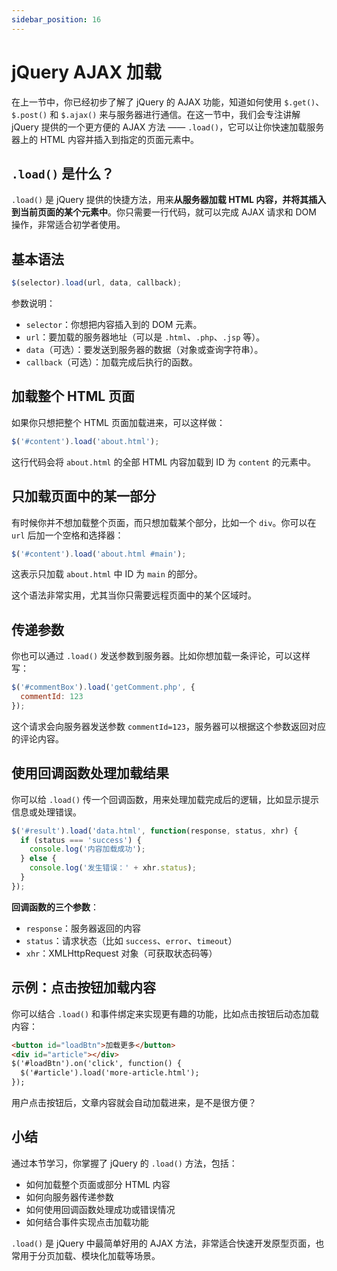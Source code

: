 ```yaml
---
sidebar_position: 16
---
```


# jQuery AJAX 加载

在上一节中，你已经初步了解了 jQuery 的 AJAX 功能，知道如何使用 `$.get()`、`$.post()` 和 `$.ajax()` 来与服务器进行通信。在这一节中，我们会专注讲解 jQuery 提供的一个更方便的 AJAX 方法 —— `.load()`，它可以让你快速加载服务器上的 HTML 内容并插入到指定的页面元素中。



## `.load()` 是什么？

`.load()` 是 jQuery 提供的快捷方法，用来**从服务器加载 HTML 内容，并将其插入到当前页面的某个元素中**。你只需要一行代码，就可以完成 AJAX 请求和 DOM 操作，非常适合初学者使用。



## 基本语法

```javascript
$(selector).load(url, data, callback);
```

参数说明：

- `selector`：你想把内容插入到的 DOM 元素。
- `url`：要加载的服务器地址（可以是 `.html`、`.php`、`.jsp` 等）。
- `data`（可选）：要发送到服务器的数据（对象或查询字符串）。
- `callback`（可选）：加载完成后执行的函数。



## 加载整个 HTML 页面

如果你只想把整个 HTML 页面加载进来，可以这样做：

```javascript showLineNumbers
$('#content').load('about.html');
```

这行代码会将 `about.html` 的全部 HTML 内容加载到 ID 为 `content` 的元素中。



## 只加载页面中的某一部分

有时候你并不想加载整个页面，而只想加载某个部分，比如一个 `div`。你可以在 `url` 后加一个空格和选择器：

```javascript showLineNumbers
$('#content').load('about.html #main');
```

这表示只加载 `about.html` 中 ID 为 `main` 的部分。

这个语法非常实用，尤其当你只需要远程页面中的某个区域时。



## 传递参数

你也可以通过 `.load()` 发送参数到服务器。比如你想加载一条评论，可以这样写：

```javascript showLineNumbers
$('#commentBox').load('getComment.php', {
  commentId: 123
});
```

这个请求会向服务器发送参数 `commentId=123`，服务器可以根据这个参数返回对应的评论内容。



## 使用回调函数处理加载结果

你可以给 `.load()` 传一个回调函数，用来处理加载完成后的逻辑，比如显示提示信息或处理错误。

```javascript showLineNumbers
$('#result').load('data.html', function(response, status, xhr) {
  if (status === 'success') {
    console.log('内容加载成功');
  } else {
    console.log('发生错误：' + xhr.status);
  }
});
```

**回调函数的三个参数**：

- `response`：服务器返回的内容
- `status`：请求状态（比如 `success`、`error`、`timeout`）
- `xhr`：XMLHttpRequest 对象（可获取状态码等）



## 示例：点击按钮加载内容

你可以结合 `.load()` 和事件绑定来实现更有趣的功能，比如点击按钮后动态加载内容：

```html showLineNumbers
<button id="loadBtn">加载更多</button>
<div id="article"></div>
$('#loadBtn').on('click', function() {
  $('#article').load('more-article.html');
});
```

用户点击按钮后，文章内容就会自动加载进来，是不是很方便？



## 小结

通过本节学习，你掌握了 jQuery 的 `.load()` 方法，包括：

- 如何加载整个页面或部分 HTML 内容
- 如何向服务器传递参数
- 如何使用回调函数处理成功或错误情况
- 如何结合事件实现点击加载功能

`.load()` 是 jQuery 中最简单好用的 AJAX 方法，非常适合快速开发原型页面，也常用于分页加载、模块化加载等场景。
